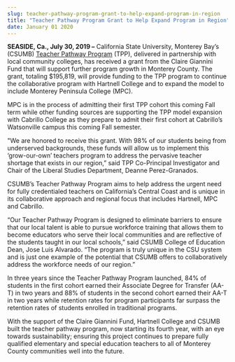 ```yaml
---
slug: teacher-pathway-program-grant-to-help-expand-program-in-region
title: "Teacher Pathway Program Grant to Help Expand Program in Region"
date: January 01 2020
---
```


<p><b>SEASIDE, Ca., July 30, 2019 –</b> California State University, Monterey Bay’s (CSUMB) <a href="https://csumb.edu/liberalstudies/teacher-pathway-program">Teacher Pathway Program</a> (TPP), delivered in partnership with local community colleges, has received a grant from the Claire Giannini Fund that will support further program growth in Monterey County. The grant, totaling $195,819, will provide funding to the TPP program to continue the collaborative program with Hartnell College and to expand the model to include Monterey Peninsula College (MPC).</p><p>MPC is in the process of admitting their first TPP cohort this coming Fall term while other funding sources are supporting the TPP model expansion with Cabrillo College as they prepare to admit their first cohort at Cabrillo’s Watsonville campus this coming Fall semester.</p><p>"We are honored to receive this grant. With 98% of our students being from underserved backgrounds, these funds will allow us to implement this ‘grow-our-own’ teachers program to address the pervasive teacher shortage that exists in our region,” said TPP Co-Principal Investigator and Chair of the Liberal Studies Department, Deanne Perez-Granados.</p><p>CSUMB’s Teacher Pathway Program aims to help address the urgent need for fully credentialed teachers on California’s Central Coast and is unique in its collaborative approach and regional focus that includes Hartnell, MPC and Cabrillo.</p><p>“Our Teacher Pathway Program is designed to eliminate barriers to ensure that our local talent is able to pursue workforce training that allows them to become educators who serve their local communities and are reflective of the students taught in our local schools,” said CSUMB College of Education Dean, Jose Luis Alvarado. “The program is truly unique in the CSU system and is just one example of the potential that CSUMB offers to collaboratively address the workforce needs of our region.”</p><p>In three years since the Teacher Pathway Program launched, 84% of students in the first cohort earned their Associate Degree for Transfer (AA-T) in two years and 88% of students in the second cohort earned their AA-T in two years while retention rates for program participants far surpass the retention rates of students enrolled in traditional programs.</p><p>With the support of the Claire Giannini Fund, Hartnell College and CSUMB built the teacher pathway program, now starting its fourth year, with an eye towards sustainability; ensuring this project continues to prepare fully qualified elementary and special education teachers to all of Monterey County communities well into the future.</p>
